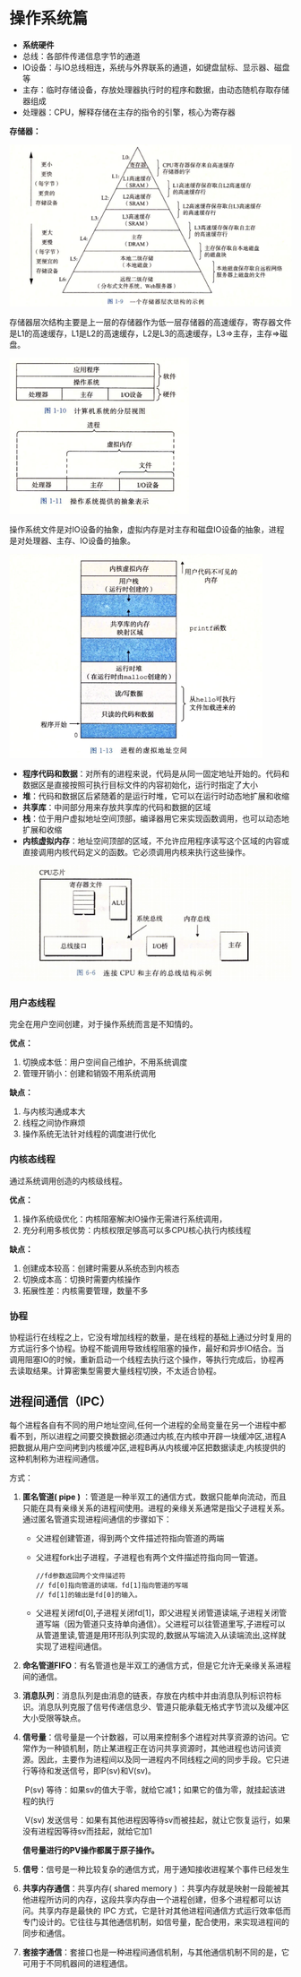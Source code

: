 # 操作系统篇

* **系统硬件**
* 总线：各部件传递信息字节的通道
* IO设备：与IO总线相连，系统与外界联系的通道，如键盘鼠标、显示器、磁盘等
* 主存：临时存储设备，存放处理器执行时的程序和数据，由动态随机存取存储器组成
* 处理器：CPU，解释存储在主存的指令的引擎，核心为寄存器

**存储器：** 

![](../.gitbook/assets/image-20210107113536135.png)

存储器层次结构主要是上一层的存储器作为低一层存储器的高速缓存，寄存器文件是L1的高速缓存，L1是L2的高速缓存，L2是L3的高速缓存，L3=&gt;主存，主存=&gt;磁盘。

![](../.gitbook/assets/image-20210107114326223.png)

操作系统文件是对IO设备的抽象，虚拟内存是对主存和磁盘IO设备的抽象，进程是对处理器、主存、IO设备的抽象。

![](../.gitbook/assets/image-20210107115725939.png)

* **程序代码和数据**：对所有的进程来说，代码是从同一固定地址开始的。代码和数据区是直接按照可执行目标文件的内容初始化，运行时指定了大小
* **堆**：代码和数据区后紧随着的是运行时堆，它可以在运行时动态地扩展和收缩
* **共享库**：中间部分用来存放共享库的代码和数据的区域
* **栈**：位于用户虚拟地址空间顶部，编译器用它来实现函数调用，也可以动态地扩展和收缩
* **内核虚拟内存**：地址空间顶部的区域，不允许应用程序读写这个区域的内容或直接调用内核代码定义的函数。它必须调用内核来执行这些操作。

![](../.gitbook/assets/image-20210111142631163.png)

### 用户态线程

完全在用户空间创建，对于操作系统而言是不知情的。

**优点：**

1. 切换成本低：用户空间自己维护，不用系统调度
2. 管理开销小：创建和销毁不用系统调用

**缺点：**

1. 与内核沟通成本大
2. 线程之间协作麻烦
3. 操作系统无法针对线程的调度进行优化

### 内核态线程

通过系统调用创造的内核级线程。

**优点：**

1. 操作系统级优化：内核阻塞解决IO操作无需进行系统调用，
2. 充分利用多核优势：内核权限足够高可以多CPU核心执行内核线程

**缺点：**

1. 创建成本较高：创建时需要从系统态到内核态
2. 切换成本高：切换时需要内核操作
3. 拓展性差：内核需要管理，数量不多

### 协程

协程运行在线程之上，它没有增加线程的数量，是在线程的基础上通过分时复用的方式运行多个协程。协程不能调用导致线程阻塞的操作，最好和异步IO结合。当调用阻塞IO的时候，重新启动一个线程去执行这个操作，等执行完成后，协程再去读取结果。计算密集型需要大量线程切换，不太适合协程。

## 进程间通信（IPC）

每个进程各自有不同的用户地址空间,任何一个进程的全局变量在另一个进程中都看不到，所以进程之间要交换数据必须通过内核,在内核中开辟一块缓冲区,进程A把数据从用户空间拷到内核缓冲区,进程B再从内核缓冲区把数据读走,内核提供的这种机制称为进程间通信。

方式：

1. **匿名管道\( pipe \)** ：管道是一种半双工的通信方式，数据只能单向流动，而且只能在具有亲缘关系的进程间使用。进程的亲缘关系通常是指父子进程关系。通过匿名管道实现进程间通信的步骤如下：
   * 父进程创建管道，得到两个⽂件描述符指向管道的两端
   * 父进程fork出子进程，⼦进程也有两个⽂件描述符指向同⼀管道。

     ```text
     //fd参数返回两个文件描述符
     // fd[0]指向管道的读端，fd[1]指向管道的写端
     // fd[1]的输出是fd[0]的输入。
     ```

   * 父进程关闭fd\[0\],子进程关闭fd\[1\]，即⽗进程关闭管道读端,⼦进程关闭管道写端（因为管道只支持单向通信）。⽗进程可以往管道⾥写,⼦进程可以从管道⾥读,管道是⽤环形队列实现的,数据从写端流⼊从读端流出,这样就实现了进程间通信。
2. **命名管道FIFO**：有名管道也是半双工的通信方式，但是它允许无亲缘关系进程间的通信。
3. **消息队列**：消息队列是由消息的链表，存放在内核中并由消息队列标识符标识。消息队列克服了信号传递信息少、管道只能承载无格式字节流以及缓冲区大小受限等缺点。
4. **信号量**：信号量是一个计数器，可以用来控制多个进程对共享资源的访问。它常作为一种锁机制，防止某进程正在访问共享资源时，其他进程也访问该资源。因此，主要作为进程间以及同一进程内不同线程之间的同步手段。它只进行等待和发送信号，即P\(sv\)和V\(sv\)。

   ​ P\(sv\) 等待：如果sv的值大于零，就给它减1；如果它的值为零，就挂起该进程的执行

   ​ V\(sv\) 发送信号：如果有其他进程因等待sv而被挂起，就让它恢复运行，如果没有进程因等待sv而挂起，就给它加1

   **信号量进行的PV操作都属于原子操作。**

5. **信号**：信号是一种比较复杂的通信方式，用于通知接收进程某个事件已经发生
6. **共享内存通信**：共享内存\( shared memory \) ：共享内存就是映射一段能被其他进程所访问的内存，这段共享内存由一个进程创建，但多个进程都可以访问。共享内存是最快的 IPC 方式，它是针对其他进程间通信方式运行效率低而专门设计的。它往往与其他通信机制，如信号量，配合使用，来实现进程间的同步和通信。
7. **套接字通信**：套接口也是一种进程间通信机制，与其他通信机制不同的是，它可用于不同机器间的进程通信。

